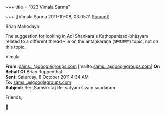 +++
title = "023 Vimala Sarma"

+++
[[Vimala Sarma	2011-10-08, 03:05:11 [Source](https://groups.google.com/g/samskrita/c/GHJIrAK7zyk)]]



Brian Mahodaya

The suggestion for looking in Adi Shankara's Kaṭhopaniṣad-bhāṣyam related to a different thread – ie on the antaḥkaraṇa (अन्तःकरण) topic, not on this topic.

Vimala



**From:** [sams...@googlegroups.com]() \[mailto:[sams...@googlegroups.com]()\] **On Behalf Of** Brian Ruppenthal  
**Sent:** Saturday, 8 October 2011 4:34 AM  
**To:** [sams...@googlegroups.com]()  
**Subject:** Re: \[Samskrita\] Re: satyaṃ śivaṃ sundaram



Friends,




